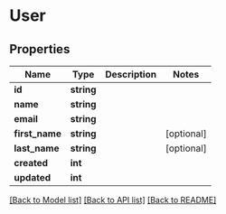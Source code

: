 # User

## Properties
Name | Type | Description | Notes
------------ | ------------- | ------------- | -------------
**id** | **string** |  | 
**name** | **string** |  | 
**email** | **string** |  | 
**first_name** | **string** |  | [optional] 
**last_name** | **string** |  | [optional] 
**created** | **int** |  | 
**updated** | **int** |  | 

[[Back to Model list]](../README.md#documentation-for-models) [[Back to API list]](../README.md#documentation-for-api-endpoints) [[Back to README]](../README.md)


